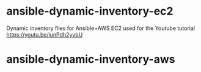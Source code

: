 # ansible-dynamic-inventory-ec2
Dynamic inventory files for Ansible+AWS EC2 used for the Youtube tutorial https://youtu.be/junPdh2yvbU

# ansible-dynamic-inventory-aws
